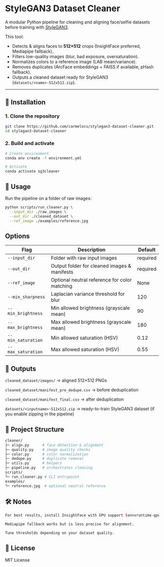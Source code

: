 # StyleGAN3 Dataset Cleaner

A modular Python pipeline for cleaning and aligning face/selfie datasets before training with [StyleGAN3](https://github.com/NVlabs/stylegan3).

This tool:
- Detects & aligns faces to **512×512** crops (InsightFace preferred, Mediapipe fallback).
- Filters low-quality images (blur, bad exposure, oversaturation).
- Normalizes colors to a reference image (LAB mean/variance).
- Removes duplicates (ArcFace embeddings + FAISS if available, pHash fallback).
- Outputs a cleaned dataset ready for StyleGAN3 (`datasets/<name>-512x512.zip`).

---

## 🔧 Installation

### 1. Clone the repository
```bash
git clone https://github.com/carmelocs/stylegan3-dataset-cleaner.git
cd stylegan3-dataset-cleaner
```

<!-- ### 2. Create and activate virtual environment
```bash
conda create -n sg3cleaner python=3.10 -y
conda activate sg3cleaner
```

### 3. Install dependencies
```bash
pip install -r requirements.txt
``` -->

### 2. Build and activate
```bash
# Create environment
conda env create -f environment.yml

# Activate
conda activate sg3cleaner
```

## 🚀 Usage

Run the pipeline on a folder of raw images:
```bash
python scripts/run_cleaner.py \
  --input_dir ./raw_images \
  --out_dir ./cleaned_dataset \
  --ref_image ./examples/reference.jpg
```

## Options

| Flag               | Description                                   | Default  |
| ------------------ | --------------------------------------------- | -------- |
| `--input_dir`      | Folder with raw input images                  | required |
| `--out_dir`        | Output folder for cleaned images & manifests  | required |
| `--ref_image`      | Optional neutral reference for color matching | None     |
| `--min_sharpness`  | Laplacian variance threshold for blur         | 120      |
| `--min_brightness` | Min allowed brightness (grayscale mean)       | 90       |
| `--max_brightness` | Max allowed brightness (grayscale mean)       | 180      |
| `--min_saturation` | Min allowed saturation (HSV)                  | 0.12     |
| `--max_saturation` | Max allowed saturation (HSV)                  | 0.55     |

## 📂 Outputs

`cleaned_dataset/images/` → aligned 512×512 PNGs

`cleaned_dataset/manifest_pre_dedupe.csv` → before deduplication

`cleaned_dataset/manifest_final.csv` → after deduplication

`datasets/<inputname>-512x512.zip` → ready-to-train StyleGAN3 dataset (if you enable zipping in the pipeline)


## 🧩 Project Structure
```bash
cleaner/
├─ align.py      # face detection & alignment
├─ quality.py    # image quality checks
├─ color.py      # color normalization
├─ dedupe.py     # duplicate removal
├─ utils.py      # helpers
├─ pipeline.py   # orchestrates cleaning
scripts/
└─ run_cleaner.py # CLI entrypoint
examples/
└─ reference.jpg  # optional neutral reference
```

## 🛠️ Notes
```bash
For best results, install InsightFace with GPU support (onnxruntime-gpu) and FAISS (faiss-gpu).

Mediapipe fallback works but is less precise for alignment.

Tune thresholds depending on your dataset quality.
```

## 📜 License
MIT License